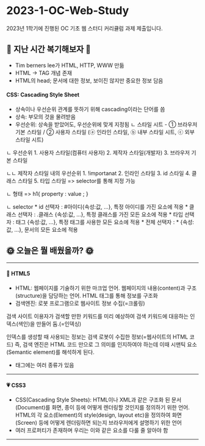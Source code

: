 # 2023-1-OC-Web-Study
2023년 1학기에 진행된 OC 기초 웹 스터디 커리큘럼 과제 제출입니다.

## 🚩 지난 시간 복기해보자 🚩

- Tim berners lee가 HTML, HTTP, WWW 만듦
- HTML -> TAG 개념 존재 
- HTML의 head; 문서에 대한 정보, 보이진 않지만 중요한 정보 담음

#### CSS: Cascading Style Sheet
- 상속이나 우선순위 관계를 뜻하기 위해 cascading이라는 단어를 씀
- 상속: 부모의 것을 물려받음
- 우선순위: 상속을 받았어도, 우선순위에 맞게 지정됨
ㄴ 스타일 시트 - ① 브라우저 기본 스타일 / ② 사용자 스타일 (ⓐ 인라인 스타일, ⓑ 내부 스타일 시트, ⓒ 외부 스타일 시트)

ㄴ 우선순위 1. 사용자 스타일(컴퓨터 사용자) 2. 제작자 스타일(개발자) 3. 브라우저 기본 스타일

ㄴㄴ 제작자 스타일 내의 우선순위 1. !importanat 2. 인라인 스타일 3. id 스타일 4. 클래스 스타일 5. 타입 스타일 => selector를 통해 지정 가능

ㄴ 형태 => h1{ property : value ; }

ㄴ selector * id 선택자 : #아이디{속성:값, ...}, 특정 아이디를 가진 요소에 적용 * 클래스 선택자 : .클래스 {속성:값, ...}, 특정 클래스를 가진 모든 요소에 적용 * 타입 선택자 : 태그 {속성:값, ...}, 특정 태그를 사용한 모든 요소에 적용 * 전체 선택자 : * {속성:값, ...}, 문서의 모든 요소에 적용


## 🌞 오늘은 뭘 배웠을까? 🌞

***

#### 🫧 HTML5
- HTML: 웹페이지를 기술하기 위한 마크업 언어. 웹페이지의 내용(content)과 구조(structure)을 담당하는 언어. HTML 태그를 통해 정보를 구조화
- 검색엔진: 로봇 프로그램으로 웹사이트 정보 수집(=크롤링)

검색 사이트 이용자가 검색할 만한 키워드를 미리 예상하여 검색 키워드에 대응하는 인덱스(색인)을 만들어 둠.(=인덱싱)

인덱스를 생성할 때 사용되는 정보는 검색 로봇이 수집한 정보(=웹사이트의 HTML 코드) 즉, 검색 엔진은 HTML 코드 만으로 그 의미를 인지하여야 하는데 이때 시맨틱 요소(Semantic element)를 해석하게 된다.
- 태그에는 여러 종류가 있음

***

#### 💗 CSS3
- CSS(Cascading Style Sheets): HTML이나 XML과 같은 구조화 된 문서(Document)를 화면, 종이 등에 어떻게 렌더링할 것인지를 정의하기 위한 언어. HTML의 각 요소(Element)의 style(design, layout etc)을 정의하여 화면(Screen) 등에 어떻게 렌더링하면 되는지 브라우저에게 설명하기 위한 언어
- 여러 프로퍼티가 존재하며 우리는 이와 같은 요소를 다룰 줄 알아야 함


***
